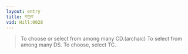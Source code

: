 ```yaml
---
layout: entry
title: བཀྲབ་
vid: Hill:0028
---
```

> To choose or select from among many CD\.(archaic) To select from among many DS\. To choose, select TC\.


